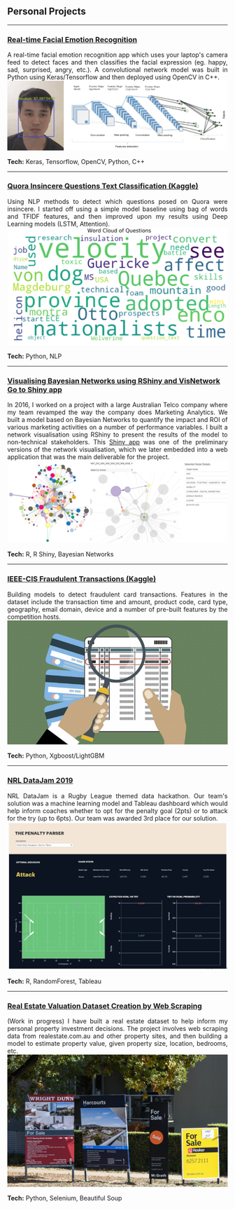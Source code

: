 ## Personal Projects

---

### [Real-time Facial Emotion Recognition](https://github.com/martycheung/CppND-Facial-Emotion-Recognition)

<div style="text-align: justify">
A real-time facial emotion recognition app which uses your laptop's camera feed to detect faces and then classifies the facial expression (eg. happy, sad, surprised, angry, etc.). A convolutional network model was built in Python using Keras/Tensorflow and then deployed using OpenCV in C++.
</div>

<center><img src="images/app_demo.jpg?raw=true"/></center>

**Tech:** Keras, Tensorflow, OpenCV, Python, C++

---

### [Quora Insincere Questions Text Classification (Kaggle)](https://github.com/martycheung/Quora-Insincere-Questions-Kaggle)

<div style="text-align: justify">
Using NLP methods to detect which questions posed on Quora were insincere. I started off using a simple model baseline using bag of words and TFIDF features, and then improved upon my results using Deep Learning models (LSTM, Attention).
</div>

<center><img src="images/wordcloud_quora.jpg?raw=true"/></center>

**Tech:** Python, NLP

---

### [Visualising Bayesian Networks using RShiny and VisNetwork](https://github.com/martycheung/Bayesian-Network-Visualisation)<br>[Go to Shiny app](https://martycheung.shinyapps.io/bayesian-network-visualisation/)

<div style="text-align: justify">
In 2016, I worked on a project with a large Australian Telco company where my team revamped the way the company does Marketing Analytics. We built a model based on Bayesian Networks to quantify the impact and ROI of various marketing activities on a number of performance variables. I built a network visualisation using RShiny to present the results of the model to non-technical stakeholders. This <a href="https://martycheung.shinyapps.io/bayesian-network-visualisation/">Shiny app</a> was one of the preliminary versions of the network visualisation, which we later embedded into a web application that was the main deliverable for the project.
</div>

<center><img src="images/network_viz.png?raw=true"/></center>

**Tech:** R, R Shiny, Bayesian Networks

---

### [IEEE-CIS Fraudulent Transactions (Kaggle)](https://github.com/martycheung/IEEE-CIS-Fraudulent-Transactions-Kaggle)

<div style="text-align: justify">
Building models to detect fraudulent card transactions. Features in the dataset include the transaction time and amount, product code, card type, geography, email domain, device and a number of pre-built features by the competition hosts.
</div>

<center><img src="images/fraud.jpg?raw=true"/></center>

**Tech:** Python, Xgboost/LightGBM

---

### [NRL DataJam 2019](https://github.com/martycheung/NRL-DataJam-2019)

<div style="text-align: justify">
NRL DataJam is a Rugby League themed data hackathon. Our team's solution was a machine learning model and Tableau dashboard which would help inform coaches whether to opt for the penalty goal (2pts) or to attack for the try (up to 6pts). Our team was awarded 3rd place for our solution.
</div>

<center><img src="images/datajam_tableau.png?raw=true"/></center>

**Tech:** R, RandomForest, Tableau

---

### [Real Estate Valuation Dataset Creation by Web Scraping](https://github.com/martycheung/Real-Estate-Dataset-and-Valuation-Model)

<div style="text-align: justify">
(Work in progress) I have built a real estate dataset to help inform my personal property investment decisions. The project involves web scraping data from realestate.com.au and other property sites, and then building a model to estimate property value, given property size, location, bedrooms, etc.  
</div>

<center><img src="images/realestate1.jpg?raw=true"/></center>

**Tech:** Python, Selenium, Beautiful Soup


